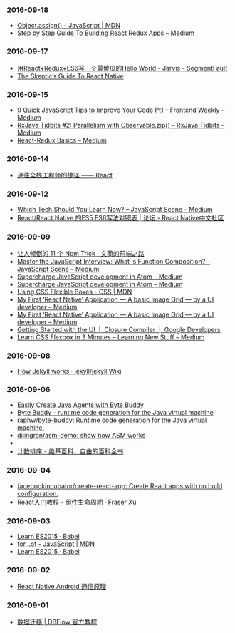 ### 2016-09-18<br>
+ [Object.assign() - JavaScript | MDN](https://developer.mozilla.org/en/docs/Web/JavaScript/Reference/Global_Objects/Object/assign)<br>
+ [Step by Step Guide To Building React Redux Apps – Medium](https://medium.com/@rajaraodv/step-by-step-guide-to-building-react-redux-apps-using-mocks-48ca0f47f9a#.c4rvxnw68)<br>

### 2016-09-17<br>
+ [用React+Redux+ES6写一个最傻瓜的Hello World - Jarvis - SegmentFault](https://segmentfault.com/a/1190000004355491)<br>
+ [The Skeptic’s Guide To React Native](https://shift.infinite.red/the-skeptic-s-guide-to-react-native-41677361dc23#.copb5to9q)<br>

### 2016-09-15<br>
+ [9 Quick JavaScript Tips to Improve Your Code Pt1 – Frontend Weekly – Medium](https://medium.com/@AlexDevero/9-quick-javascript-tips-to-improve-your-code-pt1-1fa1b1b9b36d#.53jpba8gz)<br>
+ [RxJava Tidbits #2: Parallelism with Observable.zip() – RxJava Tidbits – Medium](https://medium.com/rxjava-tidbits/rxjava-tidbits-2-parallelism-with-observable-zip-6ef3c5a61a22#.yvm0ywtg8)<br>
+ [React-Redux Basics – Medium](https://medium.com/@MKulinski/react-redux-basics-a36914c0035d#.m4qg8grnk)<br>

### 2016-09-14<br>
+ [通往全栈工程师的捷径 —— React](http://mp.weixin.qq.com/s?__biz=MzA3NTYzODYzMg==&mid=401107957&idx=1&sn=200418877771f656c1a0ab33ad407516&scene=1&srcid=1119XfFA8t5QQprIjzp76fcr&key=ff7411024a07f3ebf6601418be94ccd6219ed18e580029547278b6eadd5def524defc8dbfdfcf673a7daa87723cfa4bb&ascene=0&uin=NTYzMDc5MTc1&devicetype=iMac+MacBookPro11%2C1+OSX+OSX+10.11.1+build(15B42)&version=11020201&pass_ticket=a82zcv0P%2B6ztN4xgcdnD%2FWtFbQjxhMOiiUJGZVbk6FUhTeozLqrMlGuES%2FvVmaI0)<br>

### 2016-09-12<br>
+ [Which Tech Should You Learn Now? – JavaScript Scene – Medium](https://medium.com/javascript-scene/which-tech-should-you-learn-now-5705748c1b14#.y1goc7a4t)<br>
+ [React/React Native 的ES5 ES6写法对照表 | 论坛 - React Native中文社区](http://bbs.reactnative.cn/topic/15/react-react-native-%E7%9A%84es5-es6%E5%86%99%E6%B3%95%E5%AF%B9%E7%85%A7%E8%A1%A8)<br>

### 2016-09-09<br>
+ [让人倾倒的 11 个 Npm Trick · 文蔺的前端之路](http://www.wemlion.com/2016/eleven-npm-tricks-that-will-knock-your-wombat-socks-off/)<br>
+ [Master the JavaScript Interview: What is Function Composition? – JavaScript Scene – Medium](https://medium.com/javascript-scene/master-the-javascript-interview-what-is-function-composition-20dfb109a1a0#.3e19ca6jy)<br>
+ [Supercharge JavaScript development in Atom – Medium](https://medium.com/@satya164/supercharged-javascript-development-in-atom-ea034e22eabc#.iv05c1bbb)<br>
+ [Supercharge JavaScript development in Atom – Medium](https://medium.com/@satya164/supercharged-javascript-development-in-atom-ea034e22eabc#.iv05c1bbb)<br>
+ [Using CSS Flexible Boxes - CSS | MDN](https://developer.mozilla.org/en-US/docs/Web/CSS/CSS_Flexible_Box_Layout/Using_CSS_flexible_boxes)<br>
+ [My First ‘React Native’ Application — A basic Image Grid — by a UI developer – Medium](https://medium.com/@sravanrekandar/my-first-react-native-application-a-basic-image-grid-by-a-ui-developer-72467f49793b#.hwz4c7bij)<br>
+ [My First ‘React Native’ Application — A basic Image Grid — by a UI developer – Medium](https://medium.com/@sravanrekandar/my-first-react-native-application-a-basic-image-grid-by-a-ui-developer-72467f49793b#.hwz4c7bij)<br>
+ [Getting Started with the UI  |  Closure Compiler  |  Google Developers](https://developers.google.com/closure/compiler/docs/gettingstarted_ui)<br>
+ [Learn CSS Flexbox in 3 Minutes – Learning New Stuff – Medium](https://medium.com/learning-new-stuff/learn-css-flexbox-in-3-minutes-c616c7070672#.o5lawkw0n)<br>

### 2016-09-08<br>
+ [How Jekyll works · jekyll/jekyll Wiki](https://github.com/jekyll/jekyll/wiki/How-Jekyll-works)<br>

### 2016-09-06<br>
+ [Easily Create Java Agents with Byte Buddy](https://www.infoq.com/articles/Easily-Create-Java-Agents-with-ByteBuddy)<br>
+ [Byte Buddy - runtime code generation for the Java virtual machine](http://bytebuddy.net/#/)<br>
+ [raphw/byte-buddy: Runtime code generation for the Java virtual machine.](https://github.com/raphw/byte-buddy)<br>
+ [dijingran/asm-demo: show how ASM works](https://github.com/dijingran/asm-demo)<br>
+ [](http://asm.ow2.org/current/asm-transformations.pdf)<br>
+ [计数排序 - 维基百科，自由的百科全书](https://zh.wikipedia.org/wiki/%E8%AE%A1%E6%95%B0%E6%8E%92%E5%BA%8F)<br>

### 2016-09-04<br>
+ [facebookincubator/create-react-app: Create React apps with no build configuration.](https://github.com/facebookincubator/create-react-app)<br>
+ [React入门教程 - 组件生命周期 · Fraser Xu](https://fraserxu.me/2014/08/31/react-component-lifecycle/)<br>

### 2016-09-03<br>
+ [Learn ES2015 · Babel](http://babeljs.io/docs/learn-es2015/#enhanced-object-literals)<br>
+ [for...of - JavaScript | MDN](https://developer.mozilla.org/en-US/docs/Web/JavaScript/Reference/Statements/for...of)<br>
+ [Learn ES2015 · Babel](http://babeljs.io/docs/learn-es2015/)<br>

### 2016-09-02<br>
+ [React Native Android 通信原理](https://longv2go.github.io/2016/02/02/react-android-%E9%80%9A%E4%BF%A1%E5%8E%9F%E7%90%86.html?hmsr=toutiao.io&utm_medium=toutiao.io&utm_source=toutiao.io)<br>

### 2016-09-01<br>
+ [数据迁移 | DBFlow 官方教程](https://yumenokanata.gitbooks.io/dbflow-tutorials/content/migrations.html)<br>

